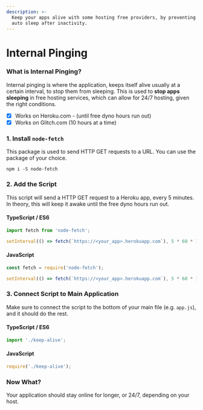 ```yaml
---
description: >-
  Keep your apps alive with some hosting free providers, by preventing them to
  auto sleep after inactivity.
---
```


# Internal Pinging

### What is Internal Pinging?

Internal pinging is where the application, keeps itself alive usually at a certain interval, to stop them from sleeping. This is used to **stop apps sleeping** in free hosting services, which can allow for 24/7 hosting, given the right conditions.

* [x] Works on Heroku.com - \(until free dyno hours run out\)
* [x] Works on Glitch.com \(10 hours at a time\)

### 1. Install `node-fetch`

This package is used to send HTTP GET requests to a URL. You can use the package of your choice.

```text
npm i -S node-fetch
```

### 2. Add the Script

This script will send a HTTP GET request to a Heroku app, every 5 minutes. In theory, this will keep it awake until the free dyno hours run out.

#### TypeScript / ES6

```typescript
import fetch from 'node-fetch';

setInterval(() => fetch(`https://<your_app>.herokuapp.com`), 5 * 60 * 1000);
```

#### JavaScript

```javascript
const fetch = require('node-fetch');

setInterval(() => fetch(`https://<your_app>.herokuapp.com`), 5 * 60 * 1000);
```

### 3. Connect Script to Main Application

Make sure to connect the script to the bottom of your main file \(e.g. `app.js`\), and it should do the rest.

#### TypeScript / ES6

```typescript
import './keep-alive';
```

#### JavaScript

```javascript
require('./keep-alive');
```

### Now What?

Your application should stay online for longer, or 24/7, depending on your host.

